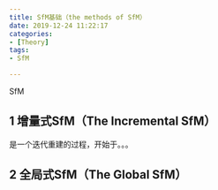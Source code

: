 ```yaml
---
title: SfM基础（the methods of SfM）
date: 2019-12-24 11:22:17
categories:
- [Theory]
tags:
- SfM

---
```

SfM
<!-- more -->
## 1 增量式SfM（The Incremental SfM）
是一个迭代重建的过程，开始于。。。

## 2 全局式SfM（The Global SfM）
